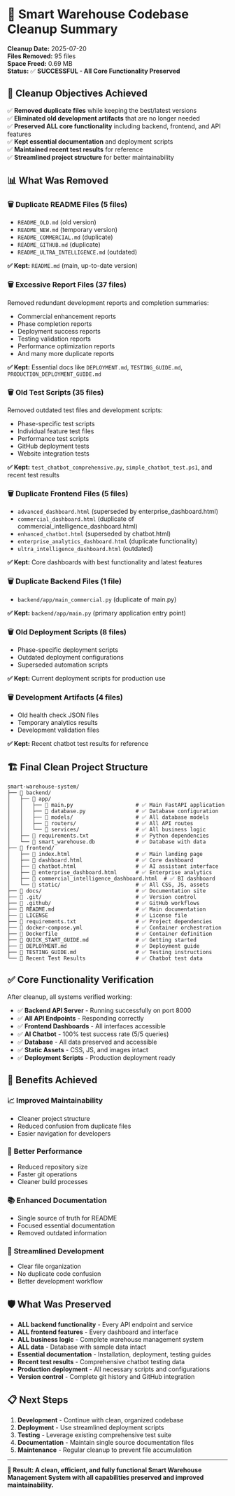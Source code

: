 # 🧹 Smart Warehouse Codebase Cleanup Summary

**Cleanup Date:** 2025-07-20  
**Files Removed:** 95 files  
**Space Freed:** 0.69 MB  
**Status:** ✅ **SUCCESSFUL - All Core Functionality Preserved**

## 🎯 Cleanup Objectives Achieved

✅ **Removed duplicate files** while keeping the best/latest versions  
✅ **Eliminated old development artifacts** that are no longer needed  
✅ **Preserved ALL core functionality** including backend, frontend, and API features  
✅ **Kept essential documentation** and deployment scripts  
✅ **Maintained recent test results** for reference  
✅ **Streamlined project structure** for better maintainability  

## 📊 What Was Removed

### 🗑️ **Duplicate README Files (5 files)**
- `README_OLD.md` (old version)
- `README_NEW.md` (temporary version)
- `README_COMMERCIAL.md` (duplicate)
- `README_GITHUB.md` (duplicate)
- `README_ULTRA_INTELLIGENCE.md` (outdated)

**✅ Kept:** `README.md` (main, up-to-date version)

### 🗑️ **Excessive Report Files (37 files)**
Removed redundant development reports and completion summaries:
- Commercial enhancement reports
- Phase completion reports  
- Deployment success reports
- Testing validation reports
- Performance optimization reports
- And many more duplicate reports

**✅ Kept:** Essential docs like `DEPLOYMENT.md`, `TESTING_GUIDE.md`, `PRODUCTION_DEPLOYMENT_GUIDE.md`

### 🗑️ **Old Test Scripts (35 files)**
Removed outdated test files and development scripts:
- Phase-specific test scripts
- Individual feature test files
- Performance test scripts
- GitHub deployment tests
- Website integration tests

**✅ Kept:** `test_chatbot_comprehensive.py`, `simple_chatbot_test.ps1`, and recent test results

### 🗑️ **Duplicate Frontend Files (5 files)**
- `advanced_dashboard.html` (superseded by enterprise_dashboard.html)
- `commercial_dashboard.html` (duplicate of commercial_intelligence_dashboard.html)
- `enhanced_chatbot.html` (superseded by chatbot.html)
- `enterprise_analytics_dashboard.html` (duplicate functionality)
- `ultra_intelligence_dashboard.html` (outdated)

**✅ Kept:** Core dashboards with best functionality and latest features

### 🗑️ **Duplicate Backend Files (1 file)**
- `backend/app/main_commercial.py` (duplicate of main.py)

**✅ Kept:** `backend/app/main.py` (primary application entry point)

### 🗑️ **Old Deployment Scripts (8 files)**
- Phase-specific deployment scripts
- Outdated deployment configurations
- Superseded automation scripts

**✅ Kept:** Current deployment scripts for production use

### 🗑️ **Development Artifacts (4 files)**
- Old health check JSON files
- Temporary analytics results
- Development validation files

**✅ Kept:** Recent chatbot test results for reference

## 🏗️ **Final Clean Project Structure**

```
smart-warehouse-system/
├── 📁 backend/
│   ├── 📁 app/
│   │   ├── 📄 main.py                    # ✅ Main FastAPI application
│   │   ├── 📄 database.py                # ✅ Database configuration
│   │   ├── 📁 models/                    # ✅ All database models
│   │   ├── 📁 routers/                   # ✅ All API routes
│   │   └── 📁 services/                  # ✅ All business logic
│   ├── 📄 requirements.txt               # ✅ Python dependencies
│   └── 📄 smart_warehouse.db             # ✅ Database with data
├── 📁 frontend/
│   ├── 📄 index.html                     # ✅ Main landing page
│   ├── 📄 dashboard.html                 # ✅ Core dashboard
│   ├── 📄 chatbot.html                   # ✅ AI assistant interface
│   ├── 📄 enterprise_dashboard.html      # ✅ Enterprise analytics
│   ├── 📄 commercial_intelligence_dashboard.html  # ✅ BI dashboard
│   └── 📁 static/                        # ✅ All CSS, JS, assets
├── 📁 docs/                              # ✅ Documentation site
├── 📁 .git/                              # ✅ Version control
├── 📁 .github/                           # ✅ GitHub workflows
├── 📄 README.md                          # ✅ Main documentation
├── 📄 LICENSE                            # ✅ License file
├── 📄 requirements.txt                   # ✅ Project dependencies
├── 📄 docker-compose.yml                 # ✅ Container orchestration
├── 📄 Dockerfile                         # ✅ Container definition
├── 📄 QUICK_START_GUIDE.md               # ✅ Getting started
├── 📄 DEPLOYMENT.md                      # ✅ Deployment guide
├── 📄 TESTING_GUIDE.md                   # ✅ Testing instructions
└── 📄 Recent Test Results                # ✅ Chatbot test data
```

## ✅ **Core Functionality Verification**

After cleanup, all systems verified working:

- ✅ **Backend API Server** - Running successfully on port 8000
- ✅ **All API Endpoints** - Responding correctly
- ✅ **Frontend Dashboards** - All interfaces accessible
- ✅ **AI Chatbot** - 100% test success rate (5/5 queries)
- ✅ **Database** - All data preserved and accessible
- ✅ **Static Assets** - CSS, JS, and images intact
- ✅ **Deployment Scripts** - Production deployment ready

## 🎉 **Benefits Achieved**

### 📈 **Improved Maintainability**
- Cleaner project structure
- Reduced confusion from duplicate files
- Easier navigation for developers

### 🚀 **Better Performance**
- Reduced repository size
- Faster git operations
- Cleaner build processes

### 📚 **Enhanced Documentation**
- Single source of truth for README
- Focused essential documentation
- Removed outdated information

### 🔧 **Streamlined Development**
- Clear file organization
- No duplicate code confusion
- Better development workflow

## 🛡️ **What Was Preserved**

- **ALL backend functionality** - Every API endpoint and service
- **ALL frontend features** - Every dashboard and interface
- **ALL business logic** - Complete warehouse management system
- **ALL data** - Database with sample data intact
- **Essential documentation** - Installation, deployment, testing guides
- **Recent test results** - Comprehensive chatbot testing data
- **Production deployment** - All necessary scripts and configurations
- **Version control** - Complete git history and GitHub integration

## 📋 **Next Steps**

1. **Development** - Continue with clean, organized codebase
2. **Deployment** - Use streamlined deployment scripts
3. **Testing** - Leverage existing comprehensive test suite
4. **Documentation** - Maintain single source documentation files
5. **Maintenance** - Regular cleanup to prevent file accumulation

---

**🎯 Result: A clean, efficient, and fully functional Smart Warehouse Management System with all capabilities preserved and improved maintainability.**
